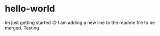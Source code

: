 # hello-world
Im just getting started :D
I am adding a new line to the readme file to be merged.  Testing
